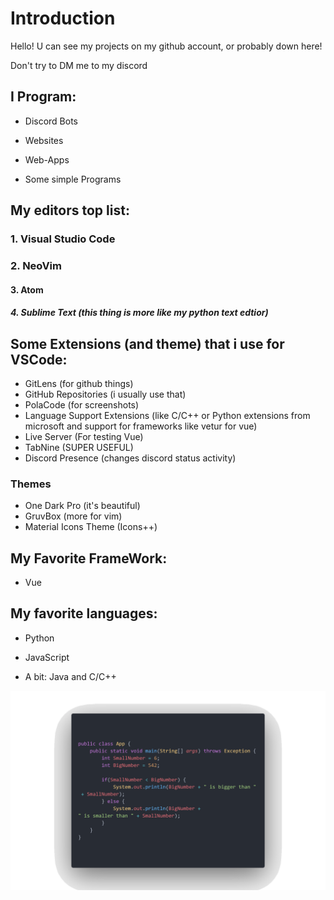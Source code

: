 # Introduction

Hello! U can see my projects on my github account, or probably down here!

Don't try to DM me to my discord

## I Program:

- Discord Bots

- Websites

- Web-Apps

- Some simple Programs

## My editors top list:

### 1. Visual Studio Code

### 2. NeoVim

#### 3. Atom

##### 4. Sublime Text (this thing is more like my python text edtior)

## Some Extensions (and theme) that i use for VSCode:
- GitLens (for github things)
- GitHub Repositories (i usually use that)
- PolaCode (for screenshots)
- Language Support Extensions (like C/C++ or Python extensions from microsoft and support for frameworks like vetur for vue)
- Live Server (For testing Vue)
- TabNine (SUPER USEFUL)
- Discord Presence (changes discord status activity)

### Themes
- One Dark Pro (it's beautiful)
- GruvBox (more for vim)
- Material Icons Theme (Icons++)


## My Favorite FrameWork:
- Vue


## My favorite languages:

- Python

- JavaScript

- A bit: Java and C/C++

![](https://github.com/HankB-o-t/HankB-o-t/blob/main/Java%20Code.png)
